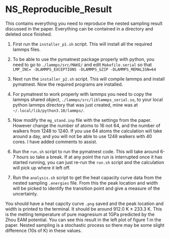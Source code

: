 # NS_Reproducible_Result
This contains everything you need to reproduce the nested sampling result discussed in the paper.
Everything can be contained in a directory and deleted once finished.

1) First run the `installer_p1.sh` script. This will install all the required lammps files.

2) To be able to use the pymatnest package properly with python, you need to go to `./lammps/src/MAKE/` and edit `Makefile.serial` so that `LMP_INC= -DLAMMPS_EXCEPTIONS -DLAMMPS_GZIP -DLAMMPS_MEMALIGN=64`

3) Next run the `installer_p2.sh` script. This will compile lammps and install pymatnest. Now the required programs are installed.

4) For pymatnest to work properly with lammps you need to copy the lammps shared object, `./lammps/src/liblammps_serial.so`, to your local python lammps directory that was just created, mine was at `~/.local/lib/python3.10/lammps/`.

5) Now modify the `mg_stand.inp` file with the settings from the paper. However change the number of atoms to 16 not 64, and the number of walkers from 1248 to 1240. If you use 64 atoms the calculation will take around a day, and you will not be able to use 1248 walkers with 40 cores. I have added comments to assist.
  
6) Run the `run.sh` script to run the pymatnest code. This will take around 6-7 hours so take a break. If at any point the run is interrupted once it has started running, you can just re-run the `run.sh` script and the calculation will pick up where it left off.
   
7) Run the `analysis.sh` script to get the heat capacity curve data from the nested sampling `.energies` file. From this the peak location and width will be picked to identify the transition point and give a measure of the uncertainty.

You should have a heat capcity curve `.png` saved and the peak location and width is printed to the terminal. It should be around 912.0 K ± 233.3 K. This is the melting temperature of pure magnesium at 1GPa predicted by the Zhou EAM potential. You can see this result in the left plot of figure 1 in the paper. Nested sampling is a stochastic process so there may be some slight difference (10s of K) in these values.
